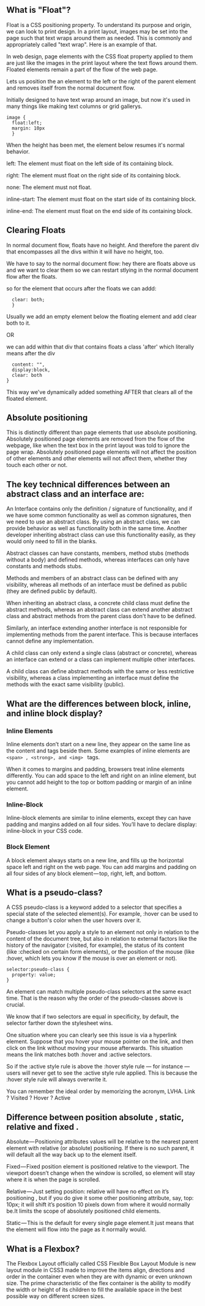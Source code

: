 ## What is "Float"?
Float is a CSS positioning property. To understand its purpose and origin, we can look to print design. In a print layout, images may be set into the page such that text wraps around them as needed. This is commonly and appropriately called "text wrap". Here is an example of that.

In web design, page elements with the CSS float property applied to them are just like the images in the print layout where the text flows around them. Floated elements remain a part of the flow of the web page.

Lets us position the an element to the left or the right of the parent element and removes itself from the normal document flow.

Initially designed to have text wrap around an image, but now it's used in many things like making text columns or grid gallerys.

```
image {
  float:left;
  margin: 10px
  }
```

When the height has been met, the element below resumes it's normal behavior.

left: The element must float on the left side of its containing block.

right: The element must float on the right side of its containing block.

none: The element must not float.

inline-start: The element must float on the start side of its containing block.


inline-end: The element must float on the end side of its containing block.

## Clearing Floats

In normal document flow, floats have no height. And therefore the parent div that encompasses all the divs within it will have no height, too.

We have to say to the normal document flow: hey there are floats above us and we want to clear them so we can restart stlying in the normal document flow after the floats.

so for the element that occurs after the floats we can addd:

```.content{
  clear: both;
  }
  ```

Usually we add an empty element below the floating element and add clear both to it.


OR

we can add within that div that contains floats a class 'after' which literally means after the div
```.services.after{
  content: "",
  display:block,
  clear: both
}
```

This way we've dynamically added something AFTER that clears all of the floated element.

## Absolute positioning

This is distinctly different than page elements that use absolute positioning. Absolutely positioned page elements are removed from the flow of the webpage, like when the text box in the print layout was told to ignore the page wrap. Absolutely positioned page elements will not affect the position of other elements and other elements will not affect them, whether they touch each other or not.

## The key technical differences between an abstract class and an interface are:

An Interface contains only the definition / signature of functionality, and if we have some common functionality as well as common signatures, then we need to use an abstract class. By using an abstract class, we can provide behavior as well as functionality both in the same time. Another developer inheriting abstract class can use this functionality easily, as they would only need to fill in the blanks.

Abstract classes can have constants, members, method stubs (methods without a body) and defined methods, whereas interfaces can only have constants and methods stubs.

Methods and members of an abstract class can be defined with any visibility, whereas all methods of an interface must be defined as public (they are defined public by default).

When inheriting an abstract class, a concrete child class must define the abstract methods, whereas an abstract class can extend another abstract class and abstract methods from the parent class don't have to be defined.

Similarly, an interface extending another interface is not responsible for implementing methods from the parent interface. This is because interfaces cannot define any implementation.

A child class can only extend a single class (abstract or concrete), whereas an interface can extend or a class can implement multiple other interfaces.

A child class can define abstract methods with the same or less restrictive visibility, whereas a class implementing an interface must define the methods with the exact same visibility (public).

## What are the differences between block, inline, and inline block display?

### Inline Elements

Inline elements don’t start on a new line, they appear on the same line as the content and tags beside them. Some examples of inline elements are ```<span> , <strong>, and <img> ``` tags.

When it comes to margins and padding, browsers treat inline elements differently. You can add space to the left and right on an inline element, but you cannot add height to the top or bottom padding or margin of an inline element.

### Inline-Block

Inline-block elements are similar to inline elements, except they can have padding and margins added on all four sides. You’ll have to declare display: inline-block in your CSS code.

### Block Element 

A block element always starts on a new line, and fills up the horizontal space left and right on the web page. You can add margins and padding on all four sides of any block element — top, right, left, and bottom.

## What is a pseudo-class?

A CSS pseudo-class is a keyword added to a selector that specifies a special state of the selected element(s). For example, :hover can be used to change a button's color when the user hovers over it.

Pseudo-classes let you apply a style to an element not only in relation to the content of the document tree, but also in relation to external factors like the history of the navigator (:visited, for example), the status of its content (like :checked on certain form elements), or the position of the mouse (like :hover, which lets you know if the mouse is over an element or not).

```
selector:pseudo-class {
  property: value;
}
```

An element can match multiple pseudo-class selectors at the same exact time. That is the reason why the order of the pseudo-classes above is crucial.

We know that if two selectors are equal in specificity, by default, the selector farther down the stylesheet wins.

One situation where you can clearly see this issue is via a hyperlink element. Suppose that you hover your mouse pointer on the link, and then click on the link without moving your mouse afterwards. This situation means the link matches both :hover and :active selectors.

So if the :active style rule is above the :hover style rule — for instance — users will never get to see the :active style rule applied. This is because the :hover style rule will always overwrite it.

You can remember the ideal order by memorizing the acronym, LVHA. Link ? Visited ? Hover ? Active

## Difference between position absolute , static, relative and fixed .

Absolute — Positioning attributes values will be relative to the nearest parent element with relative (or absolute) positioning. If there is no such parent, it will default all the way back up to the <html> element itself.

Fixed — Fixed position element is positioned relative to the viewport. The viewport doesn’t change when the window is scrolled, so element will stay where it is when the page is scrolled.

Relative — Just setting position: relative will have no effect on it’s positioning , but if you do give it some other positioning attribute, say, top: 10px; it will shift it’s position 10 pixels down from where it would normally be.It limits the scope of absolutely positioned child elements.

Static — This is the default for every single page element.It just means that the element will flow into the page as it normally would.

## What is a Flexbox?

The Flexbox Layout officially called CSS Flexible Box Layout Module is new layout module in CSS3 made to improve the items align, directions and order in the container even when they are with dynamic or even unknown size. The prime characteristic of the flex container is the ability to modify the width or height of its children to fill the available space in the best possible way on different screen sizes.
